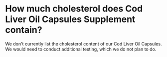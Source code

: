 # How much cholesterol does Cod Liver Oil Capsules Supplement contain?

We don't currently list the cholesterol content of our Cod Liver Oil Capsules. We would need to conduct additional testing, which we do not plan to do.
